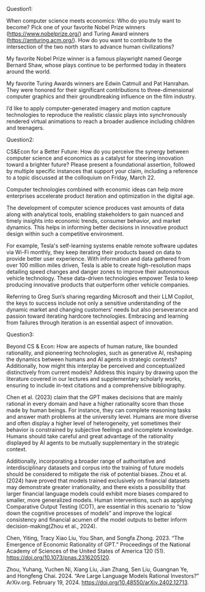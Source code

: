 Question1:

When computer science meets economics: Who do you truly want to become? Pick one of your favorite Nobel Prize winners (https://www.nobelprize.org/) and Turing Award winners (https://amturing.acm.org/). How do you want to contribute to the intersection of the two north stars to advance human civilizations? 

My favorite Nobel Prize winner is a famous playwright named George Bernard Shaw, whose plays continue to be performed today in theaters around the world.

My favorite Turing Awards winners are Edwin Catmull and Pat Hanrahan. They were honored for their significant contributions to three-dimensional computer graphics and their groundbreaking influence on the film industry.

I’d like to apply computer-generated imagery and motion capture technologies to reproduce the realistic classic plays into synchronously rendered virtual animations to reach a broader audience including children and teenagers.

Question2:

CS&Econ for a Better Future: How do you perceive the synergy between computer science and economics as a catalyst for steering innovation toward a brighter future? Please present a foundational assertion, followed by multiple specific instances that support your claim, including a reference to a topic discussed at the colloquium on Friday, March 22.

Computer technologies combined with economic ideas can help more enterprises accelerate product iteration and optimization in the digital age.

The development of computer science produces vast amounts of data along with analytical tools, enabling stakeholders to gain nuanced and timely insights into economic trends, consumer behavior, and market dynamics. This helps in informing better decisions in innovative product design within such a competitive environment.

For example, Tesla's self-learning systems enable remote software updates via Wi-Fi monthly, they keep iterating their products based on data to provide better user experience. With information and data gathered from over 100 million miles driven, Tesla is able to create high-resolution maps detailing speed changes and danger zones to improve their autonomous vehicle technology. These data-driven technologies empower Tesla to keep producing innovative products that outperform other vehicle companies.

Referring to Greg Sun’s sharing regarding Microsoft and their LLM Copilot, the keys to success include not only a sensitive understanding of the dynamic market and changing customers’ needs but also perseverance and passion toward iterating hardcore technologies. Embracing and learning from failures through iteration is an essential aspect of innovation.

Question3:

Beyond CS & Econ: How are aspects of human nature, like bounded rationality, and pioneering technologies, such as generative AI, reshaping the dynamics between humans and AI agents in strategic contexts? Additionally, how might this interplay be perceived and conceptualized distinctively from current models? Address this inquiry by drawing upon the literature covered in our lectures and supplementary scholarly works, ensuring to include in-text citations and a comprehensive bibliography.


Chen et al. (2023) claim that the GPT makes decisions that are mainly rational in every domain and have a higher rationality score than those made by human beings. For instance, they can complete reasoning tasks and answer math problems at the university level. Humans are more diverse and often display a higher level of heterogeneity, yet sometimes their behavior is constrained by subjective feelings and incomplete knowledge. Humans should take careful and great advantage of the rationality displayed by AI agents to be mutually supplementary in the strategic context.

Additionally, incorporating a broader range of authoritative and interdisciplinary datasets and corpus into the training of future models should be considered to mitigate the risk of potential biases. Zhou et al. (2024) have proved that models trained exclusively on financial datasets may demonstrate greater irrationality, and there exists a possibility that larger financial language models could exhibit more biases compared to smaller, more generalized models. Human interventions, such as applying Comparative Output Testing (COT), are essential in this scenario to “slow down the cognitive processes of models” and improve the logical consistency and financial acumen of the model outputs to better inform decision-making(Zhou et al., 2024).

Chen, Yiting, Tracy Xiao Liu, You Shan, and Songfa Zhong. 2023. “The Emergence of Economic Rationality of GPT.” Proceedings of the National Academy of Sciences of the United States of America 120 (51). https://doi.org/10.1073/pnas.2316205120.

Zhou, Yuhang, Yuchen Ni, Xiang Liu, Jian Zhang, Sen Liu, Guangnan Ye, and Hongfeng Chai. 2024. “Are Large Language Models Rational Investors?” ArXiv.org. February 19, 2024. https://doi.org/10.48550/arXiv.2402.12713.
